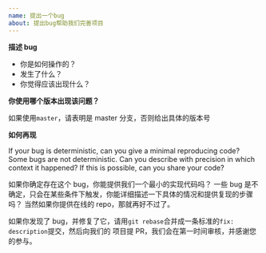 ```yaml
---
name: 提出一个bug
about: 提出bug帮助我们完善项目
---
```


**描述 bug**

- 你是如何操作的？
- 发生了什么？
- 你觉得应该出现什么？

**你使用哪个版本出现该问题？**

如果使用`master`，请表明是 master 分支，否则给出具体的版本号

**如何再现**

If your bug is deterministic, can you give a minimal reproducing code?
Some bugs are not deterministic. Can you describe with precision in which context it happened?
If this is possible, can you share your code?

如果你确定存在这个 bug，你能提供我们一个最小的实现代码吗？
一些 bug 是不确定，只会在某些条件下触发，你能详细描述一下具体的情况和提供复现的步骤吗？
当然如果你提供在线的 repo，那就再好不过了。

如果你发现了 bug，并修复了它，请用`git rebase`合并成一条标准的`fix: description`提交，然后向我们的
项目提 PR，我们会在第一时间审核，并感谢您的参与。
